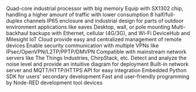 Quad-core industrial processor with big memory
Equip with SX1302 chip, handling a higher amount of traffic with lower consumption
8 half/full-duplex channels
IP65 enclosure and industrial design for parts of outdoor environment applications like eaves
Desktop, wall, or pole mounting
Multi-backhaul backups with Ethernet, cellular (4G/3G), and Wi-Fi
DeviceHub and Milesight IoT Cloud provide easy and centralized management of remote devices
Enable security communication with multiple VPNs like IPsec/OpenVPN/L2TP/PPTP/DMVPN
Compatible with mainstream network servers like The Things Industries, ChirpStack, etc.
Detect and analyze the noise level and provide an intuitive diagram for deployment
Built-in network server and MQTT/HTTP/HTTPS API for easy integration
Embedded Python SDK for users’ secondary development
Fast and user-friendly programming by Node-RED development tool devices
